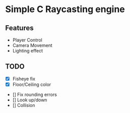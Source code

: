 # Simple C Raycasting engine

## Features

- Player Control
- Camera Movement
- Lighting effect

## TODO

- [x] Fisheye fix
- [x] Floor/Ceiling color
- [] Fix rounding errors
- [] Look up/down
- [] Collision
